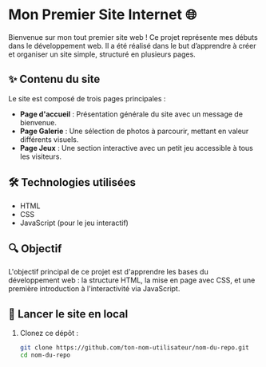 # Mon Premier Site Internet 🌐

Bienvenue sur mon tout premier site web ! Ce projet représente mes débuts dans le développement web. Il a été réalisé dans le but d’apprendre à créer et organiser un site simple, structuré en plusieurs pages.

## ✨ Contenu du site

Le site est composé de trois pages principales :

- **Page d'accueil** : Présentation générale du site avec un message de bienvenue.
- **Page Galerie** : Une sélection de photos à parcourir, mettant en valeur différents visuels.
- **Page Jeux** : Une section interactive avec un petit jeu accessible à tous les visiteurs.

## 🛠️ Technologies utilisées

- HTML
- CSS
- JavaScript (pour le jeu interactif)

## 🔍 Objectif

L'objectif principal de ce projet est d'apprendre les bases du développement web : la structure HTML, la mise en page avec CSS, et une première introduction à l'interactivité via JavaScript.

## 🚀 Lancer le site en local

1. Clonez ce dépôt :
   ```bash
   git clone https://github.com/ton-nom-utilisateur/nom-du-repo.git
   cd nom-du-repo
